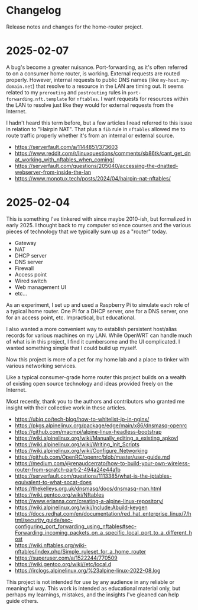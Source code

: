 # Changelog

Release notes and changes for the home-router project.

# 2025-02-07

A bug's become a greater nuisance. Port-forwarding, as it's often referred to on a consumer home router, is working. External requests are routed properly. However, internal requests to public DNS names (like `my-host.my-domain.net`) that resolve to a resource in the LAN are timing out. It seems related to my `prerouting` and `postrouting` rules in `port-forwarding.nft.template` for `nftables`. I want requests for resources within the LAN to resolve just like they would for external requests from the Internet.

I hadn't heard this term before, but a few articles I read referred to this issue in relation to "Hairpin NAT". That plus a `fib` rule in `nftables` allowed me to route traffic properly whether it's from an internal or external source.

* https://serverfault.com/a/1144851/373603
* https://www.reddit.com/r/linuxquestions/comments/sb86tk/cant_get_dnat_working_with_nftables_when_coming/
* https://serverfault.com/questions/205040/accessing-the-dnatted-webserver-from-inside-the-lan
* https://www.monotux.tech/posts/2024/04/hairpin-nat-nftables/

# 2025-02-04

This is something I've tinkered with since maybe 2010-ish, but formalized in early 2025. I thought back to my computer science courses and the various pieces of technology that we typically sum up as a "router" today.

* Gateway
* NAT
* DHCP server
* DNS server
* Firewall
* Access point
* Wired switch
* Web management UI
* etc...

As an experiment, I set up and used a Raspberry Pi to simulate each role of a typical home router. One Pi for a DHCP server, one for a DNS server, one for an access point, etc. Impractical, but educational.

I also wanted a more convenient way to establish persistent host/alias records for various machines on my LAN. While OpenWRT can handle much of what is in this project, I find it cumbersome and the UI complicated. I wanted something simple that I could build up myself.

Now this project is more of a pet for my home lab and a place to tinker with various networking services.

Like a typical consumer-grade home router this project builds on a wealth of existing open source technology and ideas provided freely on the Internet.

Most recently, thank you to the authors and contributors who granted me insight with their collective work in these articles.

* https://ubiq.co/tech-blog/how-to-whitelist-ip-in-nginx/
* https://pkgs.alpinelinux.org/package/edge/main/x86/dnsmasq-openrc
* https://github.com/macmpi/alpine-linux-headless-bootstrap
* https://wiki.alpinelinux.org/wiki/Manually_editing_a_existing_apkovl
* https://wiki.alpinelinux.org/wiki/Writing_Init_Scripts
* https://wiki.alpinelinux.org/wiki/Configure_Networking
* https://github.com/OpenRC/openrc/blob/master/user-guide.md
* https://medium.com/@renaudcerrato/how-to-build-your-own-wireless-router-from-scratch-part-2-494a24e44a1b
* https://serverfault.com/questions/1113385/what-is-the-iptables-equivalent-to-what-socat-does
* https://thekelleys.org.uk/dnsmasq/docs/dnsmasq-man.html
* https://wiki.gentoo.org/wiki/Nftables
* https://www.erianna.com/creating-a-alpine-linux-repository/
* https://wiki.alpinelinux.org/wiki/Include:Abuild-keygen
* https://docs.redhat.com/en/documentation/red_hat_enterprise_linux/7/html/security_guide/sec-configuring_port_forwarding_using_nftables#sec-Forwarding_incoming_packets_on_a_specific_local_port_to_a_different_host
* https://wiki.nftables.org/wiki-nftables/index.php/Simple_ruleset_for_a_home_router
* https://superuser.com/a/1522244/770509
* https://wiki.gentoo.org/wiki//etc/local.d
* https://irclogs.alpinelinux.org/%23alpine-linux-2022-08.log

This project is not intended for use by any audience in any reliable or meaningful way. This work is intended as educational material only, but perhaps my learnings, mistakes, and the insights I've gleaned can help guide others.
